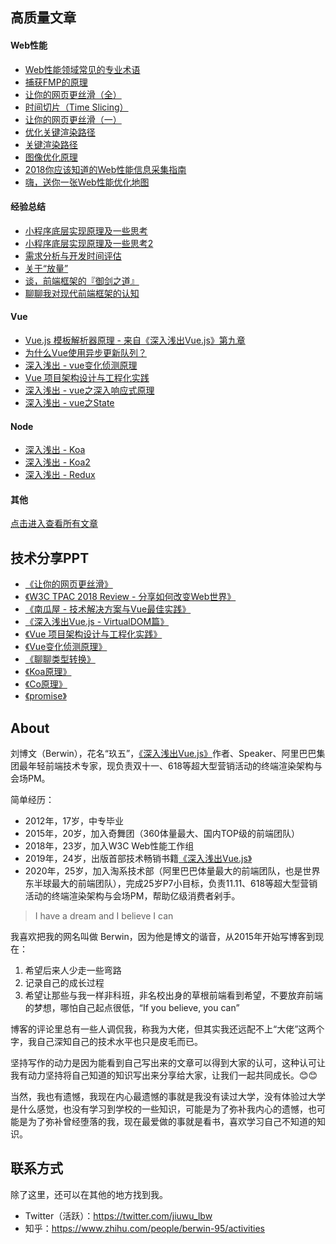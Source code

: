 ## 高质量文章

#### Web性能
* [Web性能领域常见的专业术语](https://github.com/berwin/Blog/issues/46)
* [捕获FMP的原理](https://github.com/berwin/Blog/issues/42)
* [让你的网页更丝滑（全）](https://github.com/berwin/Blog/issues/39)
* [时间切片（Time Slicing）](https://github.com/berwin/Blog/issues/38)
* [让你的网页更丝滑（一）](https://github.com/berwin/Blog/issues/35)
* [优化关键渲染路径](https://github.com/berwin/Blog/issues/32)
* [关键渲染路径](https://github.com/berwin/Blog/issues/29)
* [图像优化原理](https://github.com/berwin/Blog/issues/28)
* [2018你应该知道的Web性能信息采集指南](https://github.com/berwin/Blog/issues/25)
* [嗨，送你一张Web性能优化地图](https://github.com/berwin/Blog/issues/23)

#### 经验总结
* [小程序底层实现原理及一些思考](https://github.com/berwin/Blog/issues/43)
* [小程序底层实现原理及一些思考2](https://github.com/berwin/Blog/issues/49)
* [需求分析与开发时间评估](https://github.com/berwin/Blog/issues/40)
* [关于“放量”](https://github.com/berwin/Blog/issues/37)
* [谈，前端框架的『御剑之道』](https://github.com/berwin/Blog/issues/26)
* [聊聊我对现代前端框架的认知](https://github.com/berwin/Blog/issues/20)

#### Vue
* [Vue.js 模板解析器原理 - 来自《深入浅出Vue.js》第九章](https://github.com/berwin/Blog/issues/36)
* [为什么Vue使用异步更新队列？](https://github.com/berwin/Blog/issues/22)
* [深入浅出 - vue变化侦测原理](https://github.com/berwin/Blog/issues/17)
* [Vue 项目架构设计与工程化实践](https://github.com/berwin/Blog/issues/14)
* [深入浅出 - vue之深入响应式原理](https://github.com/berwin/Blog/issues/11)
* [深入浅出 - vue之State](https://github.com/berwin/Blog/issues/13)

#### Node
* [深入浅出 - Koa](https://github.com/berwin/Blog/issues/8)
* [深入浅出 - Koa2](https://github.com/berwin/Blog/issues/9)
* [深入浅出 - Redux](https://github.com/berwin/Blog/issues/4)

#### 其他
[点击进入查看所有文章](https://github.com/berwin/Blog/issues)


## 技术分享PPT

* [《让你的网页更丝滑》](https://ppt.baomitu.com/d/b267a4a3)
* [《W3C TPAC 2018 Review - 分享如何改变Web世界》](https://slides.com/berwin/w3c-tpac-2018-review/)
* [《南瓜屋 - 技术解决方案与Vue最佳实践》](https://ppt.baomitu.com/d/8a94cafc)
* [《深入浅出Vue.js - VirtualDOM篇》](https://ppt.baomitu.com/d/2afbd5b9)
* [《Vue 项目架构设计与工程化实践》](https://slides.com/berwin/vue-architecture-design-and-engineering-practice)
* [《Vue变化侦测原理》](https://slides.com/berwin/vue-change-detection/)
* [《聊聊类型转换》](https://ppt.baomitu.com/d/e6515023)
* [《Koa原理》](http://berwin.github.io/ppts/koa/)
* [《Co原理》](http://berwin.github.io/ppts/co/)
* [《promise》](http://berwin.github.io/ppts/promise/)

## About

刘博文（Berwin），花名“玖五”，[《深入浅出Vue.js》](https://item.jd.com/12573168.html)作者、Speaker、阿里巴巴集团最年轻前端技术专家，现负责双十一、618等超大型营销活动的终端渲染架构与会场PM。

简单经历：

* 2012年，17岁，中专毕业
* 2015年，20岁，加入奇舞团（360体量最大、国内TOP级的前端团队）
* 2018年，23岁，加入W3C Web性能工作组
* 2019年，24岁，出版首部技术畅销书籍[《深入浅出Vue.js》](https://item.jd.com/12573168.html)
* 2020年，25岁，加入淘系技术部（阿里巴巴体量最大的前端团队，也是世界东半球最大的前端团队），完成25岁P7小目标，负责11.11、618等超大型营销活动的终端渲染架构与会场PM，帮助亿级消费者剁手。

> I have a dream and I believe I can

我喜欢把我的网名叫做 Berwin，因为他是博文的谐音，从2015年开始写博客到现在：
1. 希望后来人少走一些弯路
2. 记录自己的成长过程
3. 希望让那些与我一样非科班，非名校出身的草根前端看到希望，不要放弃前端的梦想，哪怕自己起点很低，“If you believe, you can”

博客的评论里总有一些人调侃我，称我为大佬，但其实我还远配不上“大佬”这两个字，我自己深知自己的技术水平也只是皮毛而已。

坚持写作的动力是因为能看到自己写出来的文章可以得到大家的认可，这种认可让我有动力坚持将自己知道的知识写出来分享给大家，让我们一起共同成长。😊😊

当然，我也有遗憾，我现在内心最遗憾的事就是我没有读过大学，没有体验过大学是什么感觉，也没有学习到学校的一些知识，可能是为了弥补我内心的遗憾，也可能是为了弥补曾经堕落的我，现在最爱做的事就是看书，喜欢学习自己不知道的知识。

## 联系方式

除了这里，还可以在其他的地方找到我。

* Twitter（活跃）：https://twitter.com/jiuwu_lbw
* 知乎：https://www.zhihu.com/people/berwin-95/activities
